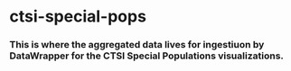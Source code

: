# ctsi-special-pops
### This is where the aggregated data lives for ingestiuon by DataWrapper for the CTSI Special Populations visualizations.

